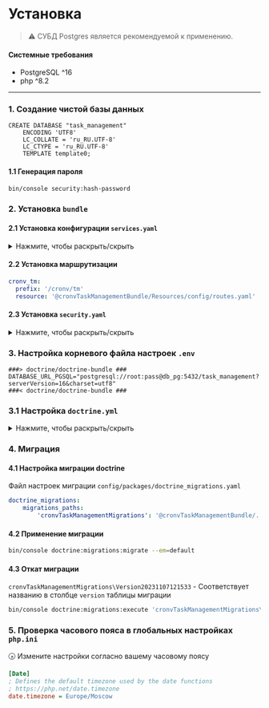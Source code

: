 # Установка

> :warning: СУБД Postgres является рекомендуемой к применению.

#### Системные требования

* PostgreSQL ^16
* php ^8.2

---

### 1. Создание чистой базы данных

```postgresql
CREATE DATABASE "task_management"
    ENCODING 'UTF8'
    LC_COLLATE = 'ru_RU.UTF-8'
    LC_CTYPE = 'ru_RU.UTF-8'
    TEMPLATE template0;
```
#### 1.1 Генерация пароля

```bash
bin/console security:hash-password
```

### 2. Установка `bundle`

#### 2.1 Установка конфигурации `services.yaml`

<details>
<summary>Нажмите, чтобы раскрыть/скрыть</summary>

```yaml
parameters:

services:
  _defaults:
    autowire: true
    autoconfigure: true
    
    cronvTaskManagement:
        resource: '@cronvTaskManagementBundle'
        exclude:
            - '@cronvTaskManagementBundle/{Entity, Repository, Interface, Resources, Security}/'
            - '@cronvTaskManagementBundle/cronvTaskManagementBundle.php'
```
</details>

#### 2.2 Установка маршрутизации

```yaml
cronv_tm:
  prefix: '/cronv/tm'
  resource: '@cronvTaskManagementBundle/Resources/config/routes.yaml'
```

#### 2.3 Установка `security.yaml`

<details>
<summary>Нажмите, чтобы раскрыть/скрыть</summary>

```yaml
security:
    enable_authenticator_manager: true

    # https://symfony.com/doc/current/security.html#registering-the-user-hashing-passwords
    password_hashers:
        cronv\Task\Management\Entity\User: 'auto'
        Symfony\Component\Security\Core\User\PasswordAuthenticatedUserInterface: 'auto'
    # https://symfony.com/doc/current/security.html#loading-the-user-the-user-provider
    providers:
        # users_in_memory: { memory: null }
        cronv_task_provider:
            entity:
                class: cronv\Task\Management\Entity\User
                property: username
    firewalls:
        dev:
            pattern: ^/(_(profiler|wdt)|css|images|js)/
            security: false
        main:
            lazy: true
            provider: cronv_task_provider
            custom_authenticator: cronv\Task\Management\Security\LoginFormAuth
            entry_point: cronv\Task\Management\Security\LoginFormAuth
            form_login:
                enable_csrf: true
                default_target_path: cronv-tm-bundle
                target_path_parameter: cronv-tm-bundle
                login_path: app_login
                check_path: app_login
                username_parameter: username
                password_parameter: password

            logout:
                path: app_logout
                target: app_login

            remember_me:
                secret: '%kernel.secret%'
                lifetime: 604800
                path: /
                always_remember_me: true
#            guard:
#              authenticators:
#                - cronv\Task\Management\Entity\User

            # activate different ways to authenticate
            # https://symfony.com/doc/current/security.html#the-firewall

            # https://symfony.com/doc/current/security/impersonating_user.html
            # switch_user: true

    # Easy way to control access for large sections of your site
    # Note: Only the *first* access control that matches will be used
    access_control:
        # - { path: ^/admin, roles: ROLE_ADMIN }
        # - { path: ^/profile, roles: ROLE_USER }
      - { path: ^/login, roles: ROLE_USER }
```
</details>

### 3. Настройка корневого файла настроек `.env`

```env
###> doctrine/doctrine-bundle ###
DATABASE_URL_PGSQL="postgresql://root:pass@db_pg:5432/task_management?serverVersion=16&charset=utf8"
###< doctrine/doctrine-bundle ###
```

### 3.1 Настройка `doctrine.yml`

<details>
<summary>Нажмите, чтобы раскрыть/скрыть</summary>

```yaml
doctrine:
    dbal:
        default_connection: default
        connections:
            default:
                url: '%env(resolve:DATABASE_URL_PGSQL)%'
    orm:
        default_entity_manager: default
        auto_generate_proxy_classes: true
        entity_managers:
            default:
                connection: default
                mappings:
                    cronvTaskManagementBundle:
                        is_bundle: true
                        dir: 'Entity'
                        prefix: 'cronv\Task\Management\Entity'
                        alias: TM
                dql:
                    string_functions:
                        ILIKE: MartinGeorgiev\Doctrine\ORM\Query\AST\Functions\Ilike
```
</details>

### 4. Миграция

#### 4.1 Настройка миграции doctrine

Файл настроек миграции `config/packages/doctrine_migrations.yaml`

```yaml
doctrine_migrations:
    migrations_paths:
        'cronvTaskManagementMigrations': '@cronvTaskManagementBundle/../migrations'
```

#### 4.2 Применение миграции
```bash
bin/console doctrine:migrations:migrate --em=default
```

#### 4.3 Откат миграции

`cronvTaskManagementMigrations\Version20231107121533` - Соответствует названию в столбце `version` таблицы миграции

```bash
bin/console doctrine:migrations:execute 'cronvTaskManagementMigrations\Version20231107121533' --down
```

### 5. Проверка часового пояса в глобальных настройках `php.ini`

:clock430: Измените настройки согласно вашему часовому поясу

```ini
[Date]
; Defines the default timezone used by the date functions
; https://php.net/date.timezone
date.timezone = Europe/Moscow
```
